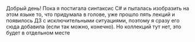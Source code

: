 Добрый день! Пока я постигала синтаксис С# и пыталась изобразить на этом языке то, что придумала в голове, уже прошло пять лекций и появилось ДЗ с исключительными ситуациями, поэтому я сразу его сюда добавила (если так можно, конечно). 
Но коллекций тут нет, это будет в отдельном месте
